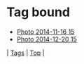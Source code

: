 <!--
title: Tag bound
date: 2020-06-28T14:57:48.574Z
tags:
-->
# Tag bound

 * [Photo 2014-11-16 15](102786671272.md)
 * [Photo 2014-12-20 15](105691058822.md)

| [Tags](tags.md) | [Top](index.md) |
